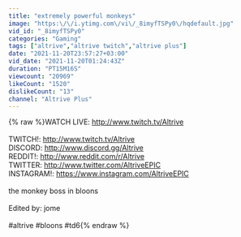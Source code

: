 ```yaml
---
title: "extremely powerful monkeys"
image: "https:\/\/i.ytimg.com\/vi\/_8imyfTSPy0\/hqdefault.jpg"
vid_id: "_8imyfTSPy0"
categories: "Gaming"
tags: ["altrive","altrive twitch","altrive plus"]
date: "2021-11-20T23:57:27+03:00"
vid_date: "2021-11-20T01:24:43Z"
duration: "PT15M16S"
viewcount: "20969"
likeCount: "1520"
dislikeCount: "13"
channel: "Altrive Plus"
---
```

{% raw %}WATCH LIVE: <a rel="nofollow" target="blank" href="http://www.twitch.tv/Altrive">http://www.twitch.tv/Altrive</a><br /><br />TWITCH!: <a rel="nofollow" target="blank" href="http://www.twitch.tv/Altrive">http://www.twitch.tv/Altrive</a><br />DISCORD: <a rel="nofollow" target="blank" href="http://www.discord.gg/Altrive">http://www.discord.gg/Altrive</a><br />REDDIT!: <a rel="nofollow" target="blank" href="http://www.reddit.com/r/Altrive">http://www.reddit.com/r/Altrive</a><br />TWITTER: <a rel="nofollow" target="blank" href="http://www.twitter.com/AltriveEPIC">http://www.twitter.com/AltriveEPIC</a><br />INSTAGRAM!: <a rel="nofollow" target="blank" href="https://www.instagram.com/AltriveEPIC">https://www.instagram.com/AltriveEPIC</a><br /><br />the monkey boss in bloons<br /><br />Edited by: jome<br /><br />#altrive #bloons #td6{% endraw %}
